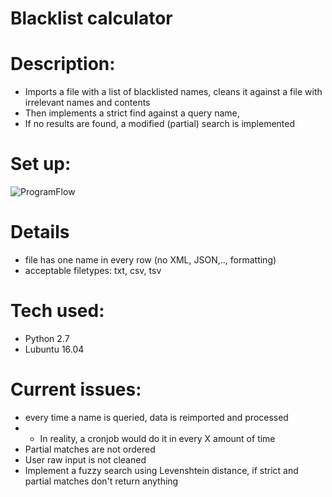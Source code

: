 # Blacklist calculator

# Description:
* Imports a file with a list of blacklisted names, cleans it against a file with irrelevant names and contents
* Then implements a strict find against a query name,
* If no results are found, a modified (partial) search is implemented

# Set up:
![ProgramFlow](https://cloud.githubusercontent.com/assets/5417573/21274782/8f3c8df0-c3d2-11e6-9514-a78e12a7b558.png)

# Details
* file has one name in every row (no XML, JSON,.., formatting)
* acceptable filetypes: txt, csv, tsv

# Tech used:
* Python 2.7
* Lubuntu 16.04

# Current issues:
* every time a name is queried, data is reimported and processed
* * In reality, a cronjob would do it in every X amount of time
* Partial matches are not ordered
* User raw input is not cleaned
* Implement a fuzzy search using Levenshtein distance, if strict and partial matches don't return anything
